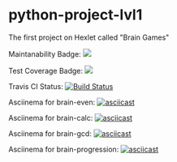 # python-project-lvl1
The first project on Hexlet called "Brain Games"

Maintanability Badge:
<a href="https://codeclimate.com/github/codeclimate/codeclimate/maintainability"><img src="https://api.codeclimate.com/v1/badges/a99a88d28ad37a79dbf6/maintainability" /></a>

Test Coverage Badge:
<a href="https://codeclimate.com/github/codeclimate/codeclimate/test_coverage"><img src="https://api.codeclimate.com/v1/badges/a99a88d28ad37a79dbf6/test_coverage" /></a>

Travis CI Status:
[![Build Status](https://travis-ci.com/ANnick2908/python-project-lvl1.svg?branch=master)](https://travis-ci.com/ANnick2908/python-project-lvl1)

Asciinema for brain-even:
[![asciicast](https://asciinema.org/a/XxgO4PwdUVA1FSOrHayLvOK50.svg)](https://asciinema.org/a/XxgO4PwdUVA1FSOrHayLvOK50)

Asciinema for brain-calc:
[![asciicast](https://asciinema.org/a/5PQlKi8UPemqwlW4aeoBE4cUl.svg)](https://asciinema.org/a/5PQlKi8UPemqwlW4aeoBE4cUl)

Asciinema for brain-gcd:
[![asciicast](https://asciinema.org/a/dYb79RzMM92EihLQOpMv9xpOd.svg)](https://asciinema.org/a/dYb79RzMM92EihLQOpMv9xpOd)

Asciinema for brain-progression:
[![asciicast](https://asciinema.org/a/yx4ehVXhlv2Yto5hppz2SOg1U.svg)](https://asciinema.org/a/yx4ehVXhlv2Yto5hppz2SOg1U)
